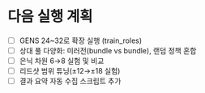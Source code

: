# 다음 실행 계획

- [ ] GENS 24~32로 확장 실행 (train_roles)
- [ ] 상대 풀 다양화: 미러전(bundle vs bundle), 랜덤 정책 혼합
- [ ] 은닉 차원 6→8 실험 및 비교
- [ ] 리드샷 범위 튜닝(±12→±18 실험)
- [ ] 결과 요약 자동 수집 스크립트 추가
